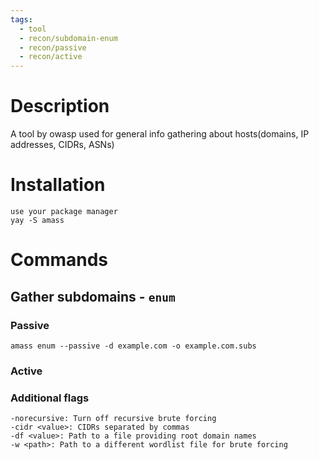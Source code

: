 ```yaml
---
tags:
  - tool
  - recon/subdomain-enum
  - recon/passive
  - recon/active
---
```

# Description
A tool by owasp used for general info gathering about hosts(domains, IP addresses, CIDRs, ASNs)

# Installation
```
use your package manager
yay -S amass
```

# Commands
## Gather subdomains - `enum`
### Passive
`amass enum --passive -d example.com -o example.com.subs` 
### Active

### Additional flags
```
-norecursive: Turn off recursive brute forcing
-cidr <value>: CIDRs separated by commas
-df <value>: Path to a file providing root domain names
-w <path>: Path to a different wordlist file for brute forcing
```